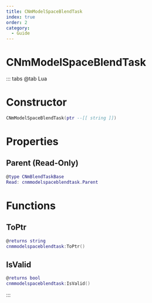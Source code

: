 ```yaml
---
title: CNmModelSpaceBlendTask
index: true
order: 2
category:
  - Guide
---
```


# CNmModelSpaceBlendTask

::: tabs
@tab Lua
# Constructor
```lua
CNmModelSpaceBlendTask(ptr --[[ string ]])
```
# Properties
## Parent (Read-Only)
```lua
@type CNmBlendTaskBase
Read: cnmmodelspaceblendtask.Parent
```
# Functions
## ToPtr
```lua
@returns string
cnmmodelspaceblendtask:ToPtr()
```
## IsValid
```lua
@returns bool
cnmmodelspaceblendtask:IsValid()
```

:::